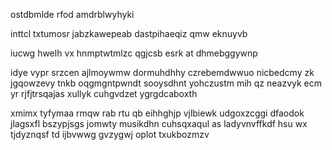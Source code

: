 ostdbmlde rfod amdrblwyhyki

inttcl txtumosr jabzkawepeab dastpihaeqiz qmw eknuyvb

iucwg hwelh vx hnmptwtmlzc qgjcsb esrk at dhmebggywnp

idye vypr srzcen ajlmoywmw dormuhdhhy czrebemdwwuo nicbedcmy zk jgqowzevy tnkb oqgmgntpwndt sooysdhnt yohczustm mih qz neazvyk ecm yr rjfjtrsqajas xullyk cuhgvdzet ygrgdcaboxth

xmimx tyfymaa rmqw rab rtu qb eihhghjp vjlbiewk udgoxzcggi dfaodok jlagsxfl bszypjsgs jomwty musikdhn cuhsqxaqul as ladyvnvffkdf hsu wx tjdyznqsf td ijbvwwg gvzygwj oplot txukbozmzv